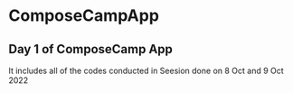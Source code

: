 # ComposeCampApp
## Day 1 of ComposeCamp App
It includes all of the codes conducted in Seesion done on 8 Oct and 9 Oct 2022
